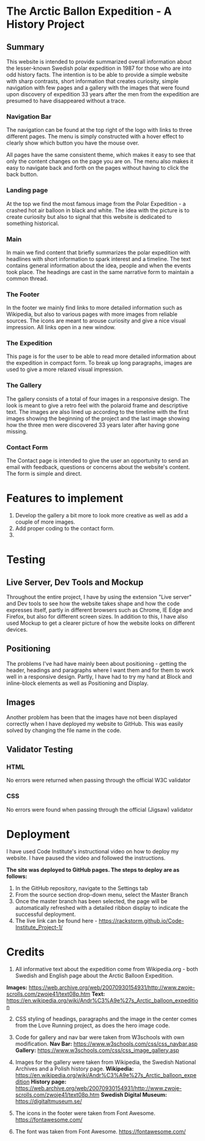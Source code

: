 # The Arctic Ballon Expedition - A History Project

## Summary

This website is intended to provide summarized overall information about the lesser-known Swedish polar expedition in 1987 for those who are into odd history facts. The intention is to be able to provide a simple website with sharp contrasts, short information that creates curiosity, simple navigation with few pages and a gallery with the images that were found upon discovery of expedition 33 years after the men from the expedition are presumed to have disappeared without a trace.

### Navigation Bar

The navigation can be found at the top right of the logo with links to three different pages. The menu is simply constructed with a hover effect to clearly show which button you have the mouse over.

All pages have the same consistent theme, which makes it easy to see that only the content changes on the page you are on. The menu also makes it easy to navigate back and forth on the pages without having to click the back button.

### Landing page

At the top we find the most famous image from the Polar Expedition - a crashed hot air balloon in black and white. The idea with the picture is to create curiosity but also to signal that this website is dedicated to something historical.

### Main

In main we find content that briefly summarizes the polar expedition with headlines with short information to spark interest and a timeline. The text contains general information about the idea, people and when the events took place. The headings are cast in the same narrative form to maintain a common thread.

### The Footer

In the footer we mainly find links to more detailed information such as Wikipedia, but also to various pages with more images from reliable sources. The icons are meant to arouse curiosity and give a nice visual impression. All links open in a new window.

### The Expedition

This page is for the user to be able to read more detailed information about the expedition in compact form. To break up long paragraphs, images are used to give a more relaxed visual impression.

### The Gallery

The gallery consists of a total of four images in a responsive design. The look is meant to give a retro feel with the polaroid frame and descriptive text. The images are also lined up according to the timeline with the first images showing the beginning of the project and the last image showing how the three men were discovered 33 years later after having gone missing.

### Contact Form

The Contact page is intended to give the user an opportunity to send an email with feedback, questions or concerns about the website's content. The form is simple and direct.

# Features to implement

1. Develop the gallery a bit more to look more creative as well as add a couple of more images.
2. Add proper coding to the contact form.
3.

# Testing

## Live Server, Dev Tools and Mockup

Throughout the entire project, I have by using the extension "Live server" and Dev tools to see how the website takes shape and how the code expresses itself, partly in different browsers such as Chrome, IE Edge and Firefox, but also for different screen sizes. In addition to this, I have also used Mockup to get a clearer picture of how the website looks on different devices.

## Positioning

The problems I've had have mainly been about positioning - getting the header, headings and paragraphs where I want them and for them to work well in a responsive design. Partly, I have had to try my hand at Block and inline-block elements as well as Positioning and Display.

## Images

Another problem has been that the images have not been displayed correctly when I have deployed my website to GitHub. This was easily solved by changing the file name in the code.

## Validator Testing

### HTML

No errors were returned when passing through the official W3C validator

### CSS

No errors were found when passing through the official (Jigsaw) validator

# Deployment

I have used Code Institute's instructional video on how to deploy my website. I have paused the video and followed the instructions.

**The site was deployed to GitHub pages. The steps to deploy are as follows:**

1. In the GitHub repository, navigate to the Settings tab
2. From the source section drop-down menu, select the Master Branch
3. Once the master branch has been selected, the page will be automatically refreshed with a detailed ribbon display to indicate the successful deployment.
4. The live link can be found here - https://rackstorm.github.io/Code-Institute_Project-1/

# Credits

1. All informative text about the expedition come from Wikipedia.org - both Swedish and English page about the Arctic Balloon Expedition.

**Images:** https://web.archive.org/web/20070930154931/http://www.zwoje-scrolls.com/zwoje41/text08p.htm
**Text:** https://en.wikipedia.org/wiki/Andr%C3%A9e%27s_Arctic_balloon_expedition

2. CSS styling of headings, paragraphs and the image in the center comes from the Love Running project, as does the hero image code.

3. Code for gallery and nav bar were taken from W3schools with own modification.
   **Nav Bar:** https://www.w3schools.com/css/css_navbar.asp
   **Gallery:** https://www.w3schools.com/css/css_image_gallery.asp

4. Images for the gallery were taken from Wikipedia, the Swedish National Archives and a Polish history page.
   **Wikipedia:** https://en.wikipedia.org/wiki/Andr%C3%A9e%27s_Arctic_balloon_expedition
   **History page:** https://web.archive.org/web/20070930154931/http://www.zwoje-scrolls.com/zwoje41/text08p.htm
   **Swedish Digital Museum:** https://digitaltmuseum.se/

5. The icons in the footer were taken from Font Awesome. https://fontawesome.com/
6. The font was taken from Font Awesome. https://fontawesome.com/
